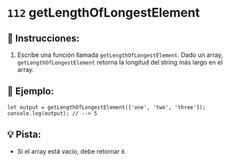 # `112` getLengthOfLongestElement

## 📝 Instrucciones:

1. Escribe una función llamada `getLengthOfLongestElement`. Dado un array, `getLengthOfLongestElement` retorna la longitud del string más largo en el array.

## 📎 Ejemplo:

```Js
let output = getLengthOfLongestElement(['one', 'two', 'three']);
console.log(output); // --> 5
```

## 💡 Pista:

+ Si el array está vacío, debe retornar `0`.
